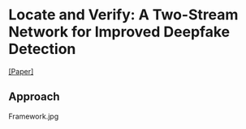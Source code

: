 # Locate and Verify: A Two-Stream Network for Improved Deepfake Detection

[[Paper]](https:)

## Approach

Framework.jpg
